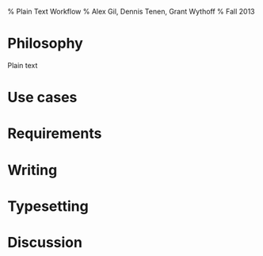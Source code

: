 % Plain Text Workflow 
% Alex Gil, Dennis Tenen, Grant Wythoff
% Fall 2013

# Philosophy 
Plain text
# Use cases
# Requirements
# Writing
# Typesetting
# Discussion
